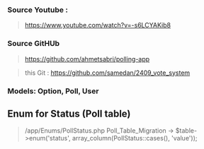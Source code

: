 ### Source Youtube :

> https://www.youtube.com/watch?v=-s6LCYAKib8

### Source GitHUb

> https://github.com/ahmetsabri/polling-app

> this Git : https://github.com/samedan/2409_vote_system

### Models: Option, Poll, User

## Enum for Status (Poll table)

> /app/Enums/PollStatus.php
> Poll_Table_Migration -> $table->enum('status', array_column(PollStatus::cases(), 'value'));
